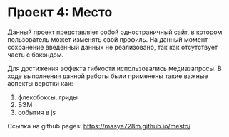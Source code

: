 # Проект 4: Место

Данный проект представляет собой одностраничный сайт, 
в котором пользователь может изменять свой профиль.
На данный момент сохранение введенный данных не реализовано,
так как отсутствует часть с бэкэндом.

Для достижения эффекта гибкости использовались медиазапросы.
В ходе выполнения данной работы были применены такие важные аспекты верстки как:

1. флексбоксы, гриды
2. БЭМ
3. события в js

Ссылка на github pages:
https://masya728m.github.io/mesto/
